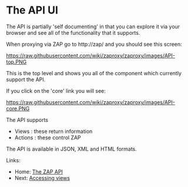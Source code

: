 # The API UI
The API is partially 'self documenting' in that you can explore it via your browser and see all of the functionality that it supports.

When proxying via ZAP go to http://zap/ and you should see this screen:

https://raw.githubusercontent.com/wiki/zaproxy/zaproxy/images/API-top.PNG

This is the top level and shows you all of the component which currently support the API.

If you click on the 'core' link you will see:

https://raw.githubusercontent.com/wiki/zaproxy/zaproxy/images/API-core.PNG

The API supports
  * Views : these return information
  * Actions : these control ZAP

The API is available in JSON, XML and HTML formats.

Links:
  * Home: [The ZAP API](ApiDetails)
  * Next: [Accessing views](ApiDetailsViews)